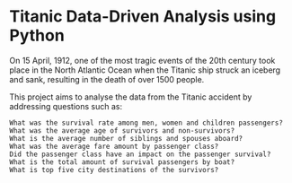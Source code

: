 # Titanic Data-Driven Analysis using Python 

On 15 April, 1912, one of the most tragic events of the 20th century took place in the North Atlantic Ocean when the Titanic ship struck an iceberg and sank, resulting in the death of over 1500 people.

This project aims to analyse the data from the Titanic accident by addressing questions such as:
   
    What was the survival rate among men, women and children passengers?
    What was the average age of survivors and non-survivors?
    What is the average number of siblings and spouses aboard?
    What was the average fare amount by passenger class?
    Did the passenger class have an impact on the passenger survival?
    What is the total amount of survival passengers by boat?
    What is top five city destinations of the survivors?
    

